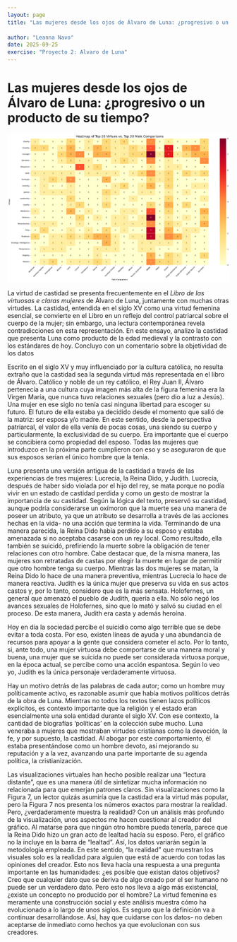 ```yaml
---
layout: page
title: "Las mujeres desde los ojos de Álvaro de Luna: ¿progresivo o un producto de su tiempo?"

author: "Leanna Navo"
date: 2025-09-25
exercise: "Proyecto 2: Alvaro de Luna"
---
```


# Las mujeres desde los ojos de Álvaro de Luna: ¿progresivo o un producto de su tiempo? 

![imagen](images/heatmap1.png)

La virtud de castidad se presenta frecuentemente en el *Libro de las virtuosas e claras mujeres* de Álvaro de Luna, juntamente con muchas otras virtudes. La castidad, entendida en el siglo XV como una virtud femenina esencial, se convierte en el Libro en un reflejo del control patriarcal sobre el cuerpo de la mujer; sin embargo, una lectura contemporánea revela contradicciones en esta representación. En este ensayo, analizo la castidad que presenta Luna como producto de la edad medieval y la contrasto con los estándares de hoy. Concluyo con un comentario sobre la objetividad de los datos

Escrito en el siglo XV y muy influenciado por la cultura católica, no resulta extraño que la castidad sea la segunda virtud más representada en el libro de Álvaro. Católico y noble de un rey católico, el Rey Juan II, Álvaro pertenecía a una cultura cuya imagen más alta de la figura femenina era la Virgen María, que nunca tuvo relaciones sexuales (pero dio a luz a Jesús). Una mujer en ese siglo no tenía casi ninguna libertad para escoger su futuro. El futuro de ella estaba ya decidido desde el momento que salió de la matriz: ser esposa y/o madre. En este sentido, desde la perspectiva patriarcal, el valor de ella venía de pocas cosas, una siendo su cuerpo y particularmente, la exclusividad de su cuerpo. Era importante que el cuerpo se concibiera como propiedad del esposo. Todas las mujeres que introduzco en la próxima parte cumplieron con eso y se aseguraron de que sus esposos serían el único hombre que la tenía.

Luna presenta una versión antigua de la castidad a través de las experiencias de tres mujeres: Lucrecia, la Reina Dido, y Judith. Lucrecia, después de haber sido violada por el hijo del rey, se mata porque no podía vivir en un estado de castidad perdida y como un gesto de mostrar la importancia de su castidad. Según la lógica del texto, preservó su castidad, aunque podría considerarse un oxímoron que la muerte sea una manera de poseer un atributo, ya que un atributo se desarrolla a través de las acciones hechas en la vida- no una acción que termina la vida. Terminando de una manera parecida, la Reina Dido había perdido a su esposo y estaba amenazada si no aceptaba casarse con un rey local. Como resultado, ella también se suicidó, prefiriendo la muerte sobre la obligación de tener relaciones con otro hombre. Cabe destacar que, de la misma manera, las mujeres son retratadas de castas por elegir la muerte en lugar de permitir que otro hombre tenga su cuerpo. Mientras las dos mujeres se matan, la Reina Dido lo hace de una manera preventiva, mientras Lucrecia lo hace de manera reactiva. Judith es la única mujer que preserva su vida en sus actos castos y, por lo tanto, considero que es la más sensata. Holofernes, un general que amenazó el pueblo de Judith, quería a ella. No sólo negó los avances sexuales de Holofernes, sino que lo mató y salvó su ciudad en el proceso. De esta manera, Judith era casta y además heroína. 

Hoy en día la sociedad percibe el suicidio como algo terrible que se debe evitar a toda costa. Por eso, existen líneas de ayuda y una abundancia de recursos para apoyar a la gente que considera cometer el acto. Por lo tanto, si, ante todo, una mujer virtuosa debe comportarse de una manera moral y buena, una mujer que se suicida no puede ser considerada virtuosa porque, en la época actual, se percibe como una acción espantosa. Según lo veo yo, Judith es la única personaje verdaderamente virtuosa. 

Hay un motivo detrás de las palabras de cada autor; como un hombre muy políticamente activo, es razonable asumir que había motivos políticos detrás de la obra de Luna. Mientras no todos los textos tienen lazos políticos explícitos, es contexto importante que la religión y el estado eran esencialmente una sola entidad durante el siglo XV. Con ese contexto, la cantidad de biografías ‘políticas’ en la colección sube mucho. Luna veneraba a mujeres que mostraban virtudes cristianas como la devoción, la fe, y por supuesto, la castidad. Al abogar por este comportamiento, él estaba presentándose como un hombre devoto, así mejorando su reputación y a la vez, avanzando una parte importante de su agenda política, la cristianización.

Las visualizaciones virtuales han hecho posible realizar una “lectura distante”, que es una manera útil de sintetizar mucha información no relacionada para que emerjan patrones claros. Sin visualizaciones como la Figura 7, un lector quizás asumiría que la castidad era la virtud más popular, pero la Figura 7 nos presenta los números exactos para mostrar la realidad. Pero, ¿verdaderamente muestra la realidad? Con un análisis más profundo de la visualización, unos aspectos me hacen cuestionar al creador del gráfico. Al matarse para que ningún otro hombre pueda tenerla, parece que la Reina Dido hizo un gran acto de lealtad hacía su esposo. Pero, el gráfico no la incluye en la barra de “lealtad”. Así, los datos variarán según la metodología empleada. En este sentido, “la realidad” que muestran los visuales solo es la realidad para alguien que está de acuerdo con todas las opiniones del creador. Esto nos lleva hacía una respuesta a una pregunta importante en las humanidades: ¿es posible que existan datos objetivos? Creo que cualquier dato que se deriva de algo creado por el ser humano no puede ser un verdadero dato. Pero esto nos lleva a algo más existencial, ¿existe un concepto no producido por el hombre? La virtud femenina es meramente una construcción social y este análisis muestra cómo ha evolucionado a lo largo de unos siglos. Es seguro que la definición va a continuar desarrollándose. Así, hay que cuidarse con los datos- no deben aceptarse de inmediato como hechos ya que evolucionan con sus creadores. 

